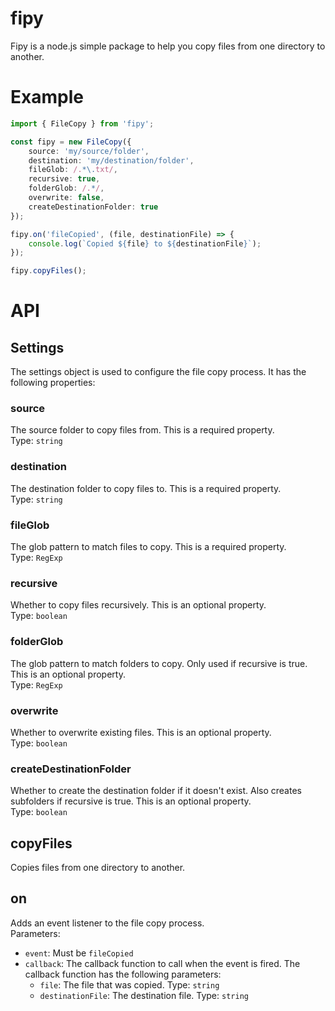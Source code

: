 # fipy
Fipy is a node.js simple package to help you copy files from one directory to another.

# Example
```typescript
import { FileCopy } from 'fipy';

const fipy = new FileCopy({
	source: 'my/source/folder',
	destination: 'my/destination/folder',
	fileGlob: /.*\.txt/,
	recursive: true,
	folderGlob: /.*/,
	overwrite: false,
	createDestinationFolder: true
});

fipy.on('fileCopied', (file, destinationFile) => {
	console.log(`Copied ${file} to ${destinationFile}`);
});

fipy.copyFiles();
```

# API
## Settings
The settings object is used to configure the file copy process. It has the following properties:

### source
The source folder to copy files from. This is a required property.  
Type: `string`

### destination
The destination folder to copy files to. This is a required property.  
Type: `string`

### fileGlob
The glob pattern to match files to copy. This is a required property.  
Type: `RegExp`

### recursive
Whether to copy files recursively. This is an optional property.  
Type: `boolean`

### folderGlob
The glob pattern to match folders to copy. Only used if recursive is true. This is an optional property.  
Type: `RegExp`

### overwrite
Whether to overwrite existing files. This is an optional property.  
Type: `boolean`

### createDestinationFolder
Whether to create the destination folder if it doesn't exist. Also creates subfolders if recursive is true. This is an optional property.  
Type: `boolean`

## copyFiles
Copies files from one directory to another.

## on
Adds an event listener to the file copy process.  
Parameters:
- `event`: Must be `fileCopied`
- `callback`: The callback function to call when the event is fired. The callback function has the following parameters:
  - `file`: The file that was copied. Type: `string`
  - `destinationFile`: The destination file. Type: `string`
